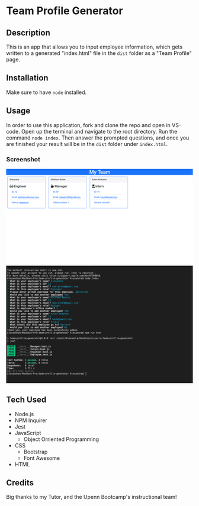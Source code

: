 # Team Profile Generator

## Description
This is an app that allows you to input employee information, which gets written to a generated "index.html" file in the `dist` folder as a "Team Profile" page. 

## Installation
Make sure to have `node` installed.

## Usage
In order to use this application, fork and clone the repo and open in VS-code. Open up the terminal and navigate to the root directory. Run the command `node index`. Then answer the prompted questions, and once you are finished your result will be in the `dist` folder under `index.html`.

### Screenshot
![Screenshot2](screenshot2.png)
![Screenshot](screenshot.png)

## Tech Used
* Node.js
* NPM Inquirer
* Jest
* JavaScript
    * Object Orriented Programming
* CSS
    * Bootstrap
    * Font Awesome
* HTML

## Credits
Big thanks to my Tutor, and the Upenn Bootcamp's instructional team!


